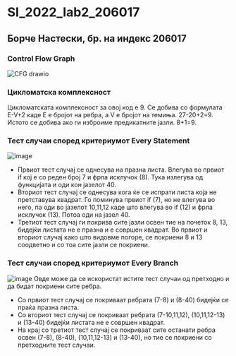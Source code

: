 # SI_2022_lab2_206017
## Борче Настески, бр. на индекс 206017
### Control Flow Graph
![CFG drawio](https://user-images.githubusercontent.com/86986540/171923570-479f3181-8ebd-4999-a824-fa5778f99fcb.png)
### Цикломатска комплексност
Цикломатската комплексност за овој код е 9. Се добива со формулата E-V+2 каде E е бројот на ребра, а V е бројот на темиња. 27-20+2=9. Истото се добива ако ги изброиме предикатните јазли. 8+1=9. 
### Тест случаи според критериумот Every Statement
![image](https://user-images.githubusercontent.com/86986540/171923688-f609768a-6d98-464f-8822-5d647de3f2c2.png)
- Првиот тест случај се однесува на празна листа. Влегува во првиот if кој е со реден број 7 и фрла исклучок (8). Тука излегува од функцијата и оди кон јазелот 40.
- Вториот тест случај се однесува кога ќе се испрати листа која не претставува квадрат. Го поминува првиот if (7), но не влегува во него, па оди во јазелот 10,11,12 каде што влегува во if (12) и фрла исклучок (13). Потоа оди на јазел 40.
- Третиот тест случај ги покрива сите јазли освен тие на почеток 8, 13, бидејќи листата не е празна и е совршен квадрат. Во првиот и вториот случај како што видовме погоре, се покриени 8 и 13 соодветно и со тоа сите јазли се покриени.
### Тест случаи според критериумот Every Branch
![image](https://user-images.githubusercontent.com/86986540/171925330-4b862c3a-dc06-4731-bb71-2dca0365861a.png)
Овде може да се искористат истите тест случаи од претходно и да бидат покриени сите ребра.
- Со првиот тест случај се покриваат ребрата (7-8) и (8-40) бидејќи се праќа празна листа.
- Со вториот тест случај се покриваат ребрата (7-10,11,12), (10,11,12-13) и (13-40) бидејќи листата не е совршен квадрат.
- На крај со третиот тест случај се покриваат сите останати ребра освен (7-8), (8-40), (10,11,12-13) и (13-40), но тие се покриени со претходните тест случаи.
